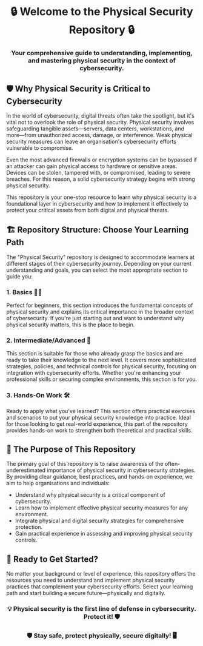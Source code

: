 <h1 align="center">🔒 Welcome to the Physical Security Repository 🔒</h1> <h3 align="center">Your comprehensive guide to understanding, implementing, and mastering physical security in the context of cybersecurity.</h3>
<h2 align="left">🛡️ Why Physical Security is Critical to Cybersecurity</h2> <p align="left"> In the world of cybersecurity, digital threats often take the spotlight, but it's vital not to overlook the role of physical security. Physical security involves safeguarding tangible assets—servers, data centers, workstations, and more—from unauthorized access, damage, or interference. Weak physical security measures can leave an organisation's cybersecurity efforts vulnerable to compromise. </p> <p align="left"> Even the most advanced firewalls or encryption systems can be bypassed if an attacker can gain physical access to hardware or sensitive areas. Devices can be stolen, tampered with, or compromised, leading to severe breaches. For this reason, a solid cybersecurity strategy begins with strong physical security. </p> <p align="left"> This repository is your one-stop resource to learn why physical security is a foundational layer in cybersecurity and how to implement it effectively to protect your critical assets from both digital and physical threats. </p>
<h2 align="left">🏗️ Repository Structure: Choose Your Learning Path</h2> <p align="left"> The "Physical Security" repository is designed to accommodate learners at different stages of their cybersecurity journey. Depending on your current understanding and goals, you can select the most appropriate section to guide you: </p> <h3 align="left">1. Basics 🧑‍🏫</h3> <p align="left"> Perfect for beginners, this section introduces the fundamental concepts of physical security and explains its critical importance in the broader context of cybersecurity. If you're just starting out and want to understand why physical security matters, this is the place to begin. </p>
<h3 align="left">2. Intermediate/Advanced 🔐</h3> <p align="left"> This section is suitable for those who already grasp the basics and are ready to take their knowledge to the next level. It covers more sophisticated strategies, policies, and technical controls for physical security, focusing on integration with cybersecurity efforts. Whether you're enhancing your professional skills or securing complex environments, this section is for you. </p>
<h3 align="left">3. Hands-On Work 🛠️</h3> <p align="left"> Ready to apply what you've learned? This section offers practical exercises and scenarios to put your physical security knowledge into practice. Ideal for those looking to get real-world experience, this part of the repository provides hands-on work to strengthen both theoretical and practical skills. </p>
<h2 align="left">🎯 The Purpose of This Repository</h2> <p align="left"> The primary goal of this repository is to raise awareness of the often-underestimated importance of physical security in cybersecurity strategies. By providing clear guidance, best practices, and hands-on experience, we aim to help organisations and individuals: </p> <ul> <li>Understand why physical security is a critical component of cybersecurity.</li> <li>Learn how to implement effective physical security measures for any environment.</li> <li>Integrate physical and digital security strategies for comprehensive protection.</li> <li>Gain practical experience in assessing and improving physical security controls.</li> </ul>
<h2 align="left">🚀 Ready to Get Started?</h2> <p align="left"> No matter your background or level of experience, this repository offers the resources you need to understand and implement physical security practices that complement your cybersecurity efforts. Select your learning path and start building a secure future—physically and digitally. </p>
<h3 align="center">💡 Physical security is the first line of defense in cybersecurity. Protect it! 🛡️</h3>
<h3 align="center">🛡️ Stay safe, protect physically, secure digitally! 🖥️</h3>
